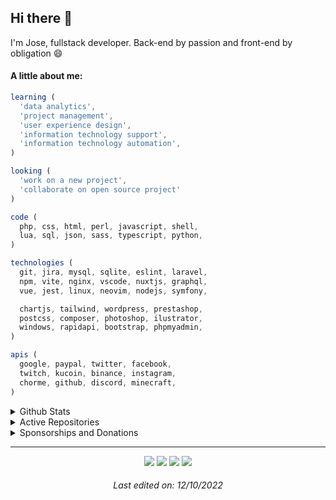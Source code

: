 <!-- Feel free to fork or copy me profile README, I don't mind! -->

## Hi there 👋

I'm Jose, fullstack developer. Back-end by passion and front-end by obligation 😄

#### A little about me:

```javascript
learning (
  'data analytics',
  'project management',
  'user experience design',
  'information technology support',
  'information technology automation',
)

looking (
  'work on a new project',
  'collaborate on open source project'
)

code (
  php, css, html, perl, javascript, shell,
  lua, sql, json, sass, typescript, python,
)

technologies (
  git, jira, mysql, sqlite, eslint, laravel,
  npm, vite, nginx, vscode, nuxtjs, graphql,
  vue, jest, linux, neovim, nodejs, symfony,

  chartjs, tailwind, wordpress, prestashop,
  postcss, composer, photoshop, ilustrator,
  windows, rapidapi, bootstrap, phpmyadmin,
)

apis (
  google, paypal, twitter, facebook,
  twitch, kucoin, binance, instagram,
  chorme, github, discord, minecraft,
)
```

<details name="sponsor">
  <summary>Github Stats</summary><br/>
  <a href="https://github.com/anuraghazra/github-readme-stats">
    <img width="412.5" src="https://github-readme-stats.vercel.app/api?username=josantonius&theme=tokyonight&hide_border=true&include_all_commits=true&show_icons=false&count_private=true">
  </a>

  <a href="https://github.com/anuraghazra/github-readme-stats">
    <img width="412.5" src="https://github-readme-streak-stats.herokuapp.com/?user=josantonius&theme=tokyonight&hide_border=true">
  </a>

  <a href="https://github.com/anuraghazra/github-readme-stats">
    <img width="412.5" src="https://github-readme-stats.vercel.app/api/top-langs/?username=josantonius&layout=compact&theme=tokyonight&langs_count=10&hide_border=true&include_all_commits=true&card_width=320&hide=jupyter%20notebook,markdown,svg">
  </a>
</details>

<details>
  <summary>Active Repositories</summary><br/>
  <a href="https://github.com/josantonius/php-session">
    <img width="412.5" src="https://github-readme-stats.vercel.app/api/pin?username=josantonius&repo=php-session&theme=tokyonight&hide_border=true">
  </a>
  <a href="https://github.com/josantonius/php-hook">
    <img width="412.5" src="https://github-readme-stats.vercel.app/api/pin?username=josantonius&repo=php-hook&theme=tokyonight&hide_border=true">
  </a>
  <a href="https://github.com/josantonius/php-cookie">
    <img width="412.5" src="https://github-readme-stats.vercel.app/api/pin?username=josantonius&repo=php-cookie&theme=tokyonight&hide_border=true">
  </a>
  <a href="https://github.com/josantonius/php-url">
    <img width="412.5" src="https://github-readme-stats.vercel.app/api/pin?username=josantonius&repo=php-url&theme=tokyonight&hide_border=true">
  </a>
  <a href="https://github.com/josantonius/php-mime-type">
    <img width="412.5" src="https://github-readme-stats.vercel.app/api/pin?username=josantonius&repo=php-mime-type&theme=tokyonight&hide_border=true">
  </a>
  <a href="https://github.com/josantonius/php-error-handler">
    <img width="412.5" src="https://github-readme-stats.vercel.app/api/pin?username=josantonius&repo=php-error-handler&theme=tokyonight&hide_border=true">
  </a>
  <a href="https://github.com/josantonius/php-asset">
    <img width="412.5" src="https://github-readme-stats.vercel.app/api/pin?username=josantonius&repo=php-asset&theme=tokyonight&hide_border=true">
  </a>
  <a href="https://github.com/josantonius/php-http-status-code">
    <img width="412.5" src="https://github-readme-stats.vercel.app/api/pin?username=josantonius&repo=php-http-status-code&theme=tokyonight&hide_border=true">
  </a>
  <a href="https://github.com/josantonius/php-json">
    <img width="412.5" src="https://github-readme-stats.vercel.app/api/pin?username=josantonius&repo=php-json&theme=tokyonight&hide_border=true">
  </a>
  <a href="https://github.com/josantonius/php-language-code">
    <img width="412.5" src="https://github-readme-stats.vercel.app/api/pin?username=josantonius&repo=php-language-code&theme=tokyonight&hide_border=true">
  </a>
  <a href="https://github.com/josantonius/php-exception-handler">
    <img width="412.5" src="https://github-readme-stats.vercel.app/api/pin?username=josantonius&repo=php-exception-handler&theme=tokyonight&hide_border=true">
  </a>
  <a href="https://github.com/josantonius/php-minecraft-server-player-stat">
    <img width="412.5" src="https://github-readme-stats.vercel.app/api/pin?username=josantonius&repo=php-minecraft-server-player-stat&theme=tokyonight&hide_border=true">
  </a>
</details>

<details name="contact">
  <summary>Sponsorships and Donations</summary><br/>
  <a href = "https://paypal.me/Josantonius"><img src="https://img.shields.io/badge/-Paypal-21262d?style=for-the-badge&logo=xxx&logoColor=9e9e9e" target="_blank"></a>
  <a href = "https://www.buymeacoffee.com/josantonius"><img src="https://img.shields.io/badge/-Buy_me_a_coffee-21262d?style=for-the-badge&logo=xxx&logoColor=9e9e9e" target="_blank"></a>
  <a href="https://github.com/sponsors/josantonius" target="_blank"><img src="https://img.shields.io/badge/-GitHub Sponsor-21262d?style=for-the-badge&logo=xxx&logoColor=9e9e9e" target="_blank"></a><br/><br/>

  <img src="https://img.shields.io/badge/-Bitcoin-21262d?style=for-the-badge&logo=xxx&logoColor=9e9e9e" target="_blank">

  ```
  3A32XuiuxNK4zz2nh1TkbGQd2LKUfGzjTu
  ```

  <img src="https://img.shields.io/badge/-Ethereum-21262d?style=for-the-badge&logo=xxx&logoColor=9e9e9e" target="_blank">

  ```
  0xEbCf8d029eAbd83542682CC02696d82df03766D8
  ```

  ![](https://komarev.com/ghpvc/?username=josantonius&style=flat-square&color=21262d&label=VIEWS)
</details>

----

<div align="center">
  <a href="https://discord.gg/BvEk3PAy" target="_blank"><img src="https://img.shields.io/badge/-Discord-21262d?style=for-the-badge&logo=discsord&logoColor=9e9e9e" target="_blank"></a>
 <a href="https://t.me/Josantonius" target="_blank"><img src="https://img.shields.io/badge/-Telegram-21262d?style=for-the-badge&logo=telesgram&logoColor=9e9e9e" target="_blank"></a>
  <a href = "https://github.com/josantonius"><img src="https://img.shields.io/badge/-Twitter-21262d?style=for-the-badge&logo=xxx&logoColor=9e9e9e" target="_blank"></a>
  <a href="https://github.com/josantonius" target="_blank"><img src="https://img.shields.io/badge/-LinkedIn-21262d?style=for-the-badge&logo=xxx&logoColor=9e9e9e" target="_blank"></a><br/>

###### Last edited on: 12/10/2022

</div>
